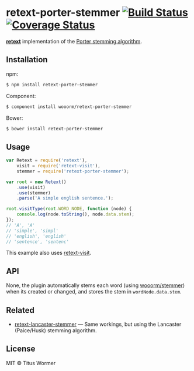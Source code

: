# retext-porter-stemmer [![Build Status](https://travis-ci.org/wooorm/retext-porter-stemmer.svg?branch=master)](https://travis-ci.org/wooorm/retext-porter-stemmer) [![Coverage Status](https://img.shields.io/coveralls/wooorm/retext-porter-stemmer.svg)](https://coveralls.io/r/wooorm/retext-porter-stemmer?branch=master)

**[retext](https://github.com/wooorm/retext "Retext")** implementation of the [Porter stemming algorithm](http://tartarus.org/martin/PorterStemmer/).

## Installation

npm:
```sh
$ npm install retext-porter-stemmer
```

Component:
```sh
$ component install wooorm/retext-porter-stemmer
```

Bower:
```sh
$ bower install retext-porter-stemmer
```

## Usage

```js
var Retext = require('retext'),
    visit = require('retext-visit'),
    stemmer = require('retext-porter-stemmer');

var root = new Retext()
    .use(visit)
    .use(stemmer)
    .parse('A simple english sentence.');

root.visitType(root.WORD_NODE, function (node) {
    console.log(node.toString(), node.data.stem);
});
// 'A', 'A'
// 'simple', 'simpl'
// 'english', 'english'
// 'sentence', 'sentenc'
```

This example also uses [retext-visit](https://github.com/wooorm/retext-visit).

## API
None, the plugin automatically stems each word (using [wooorm/stemmer](https://github.com/wooorm/stemmer)) when its created or changed, and stores the stem in `wordNode.data.stem`.

## Related

- [retext-lancaster-stemmer](https://github.com/wooorm/retext-lancaster-stemmer) — Same workings, but using the Lancaster (Paice/Husk) stemming algorithm.

## License

MIT © Titus Wormer
